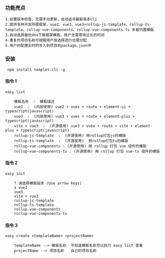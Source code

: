 ### 功能亮点

    1.前置版本检查，无需手动更新，自动追寻最新版本cli
    2.提供多种开发所需框架，vue2、vue3、vue3+rollup-js-template、rollup-ts-template、rollup-vue-components、rollup-vue-components-ts 多套内置模板
    3.自动选择最优dns下载框架模板，用户无需等待过长的时间
    4.重复的项目名称可根据用户按选择进行合理分配
    5.用户的配置实时的写入到项目的package.json中

### 安装

```shell
 npm install templet-cli -g
```

#### 指令 1

```shell
easy list

    模板名称  :  模板描述
    vue2  :  (内部使用) vue2 + vuex + route + element-ui + typescript(javascript)
    vue3  :  (内部使用) vue3 + vuex + route + element-plus + typescript(javascript)
    vite + vue3  :  (开源使用) vue3 + vuex + route + vite + element-plus + typescript(javascript)
    rollup-js-template  :  (开源使用) 用rollup打包js的模版
    rollup-ts-template  :  (开源使用)  用rollup打包ts的模版
    rollup-vue-components : (开源使用) 用 rollup 打包 vue 组件的模版
    rollup-vue-components-ts : (开源使用) 用 rollup 打包 vue-ts 组件的模版

```

#### 指令 2

```shell
easy init

    ? 请选择模版版本 (Use arrow keys)
    ❯ vue2
    vue3
    vite + vue3
    rollup-js-template
    rollup-ts-template
    rollup-vue-components
    rollup-vue-components-ts
```

#### 指令 3

```shell
easy create <templateName> <projectName>

    templateName --> 模板名称  不知道模板名称可以执行 easy list 查看
    projectName --> 项目名称   自己的项目名称
```
